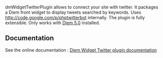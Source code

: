 dmWidgetTwitterPlugin allows to connect your site with twitter.
It packages a Diem front widget to display tweets searched by keywords.
Uses http://code.google.com/p/phptwitterbot internally.
The plugin is fully extensible. Only works with [Diem 5.0](http://diem-project.org/) installed.

Documentation
-------------

See the online documentation : [Diem Widget Twitter plugin documentation](http://diem-project.org/plugins/dmwidgettwitterplugin)

